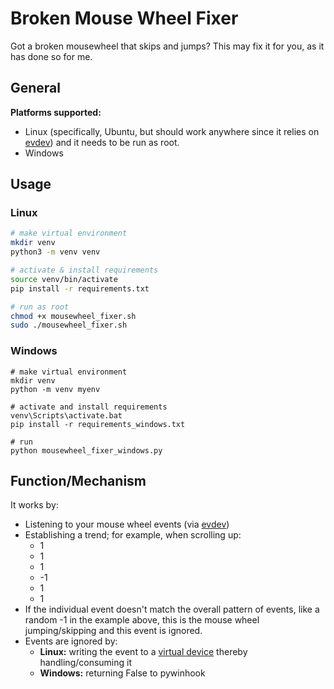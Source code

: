 # Broken Mouse Wheel Fixer

Got a broken mousewheel that skips and jumps? This may fix it for you, as it has done so for me.

## General

**Platforms supported:**
- Linux (specifically, Ubuntu, but should work anywhere since it relies on [evdev](https://en.wikipedia.org/wiki/Evdev)) and it needs to be run as root.
- Windows

## Usage

### Linux

```sh
# make virtual environment
mkdir venv
python3 -m venv venv

# activate & install requirements
source venv/bin/activate
pip install -r requirements.txt

# run as root
chmod +x mousewheel_fixer.sh
sudo ./mousewheel_fixer.sh
```

### Windows

```
# make virtual environment
mkdir venv
python -m venv myenv

# activate and install requirements
venv\Scripts\activate.bat
pip install -r requirements_windows.txt

# run
python mousewheel_fixer_windows.py
```

## Function/Mechanism

It works by:

- Listening to your mouse wheel events (via [evdev](https://en.wikipedia.org/wiki/Evdev))
- Establishing a trend; for example, when scrolling up:
  - 1
  - 1
  - 1
  - -1
  - 1
  - 1
- If the individual event doesn't match the overall pattern of events, like a random -1 in the example above, this is the mouse wheel jumping/skipping and this event is ignored.
- Events are ignored by:
  - **Linux:** writing the event to a [virtual device](https://pypi.org/project/python-uinput/) thereby handling/consuming it
  - **Windows:** returning False to pywinhook

